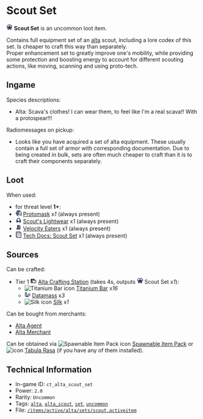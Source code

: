 # Scout Set

<img src="https://raw.githubusercontent.com/Ceterai/Enternia/main/items/active/alta/sets/scout.png" alt="Scout Set icon" loading="lazy" height="16px" width="auto" /> **Scout Set** is an uncommon loot item.

Contains full equipment set of an [alta](https://ceterai.github.io/MyEnternia/Wiki/Tags/Alta) scout, including a lore codex of this set.
Is cheaper to craft this way than separately.  
Proper enhancement set to greatly improve one's mobility, while providing some protection and boosting energy to account for different scouting actions, like moving, scanning and using proto-tech.

## Ingame

Species descriptions:

- Alta: Scava's clothes! I can wear them, to feel like I'm a real scava!! With a protospear!!!

Radiomessages on pickup:

- Looks like you have acquired a set of alta equipment. These usually contain a full set of armor with corresponding documentation. Due to being created in bulk, sets are often much cheaper to craft than it is to craft their components separately.

## Loot

When used:

- for threat level **1+**:
- <img src="https://raw.githubusercontent.com/Ceterai/Enternia/main/items/armors/alta/tier3/scout/mask/icon.png" alt="Protomask icon" loading="lazy" height="16px" width="auto" /> [Protomask](https://ceterai.github.io/MyEnternia/Wiki/Protomask) x*1* (always present)
- <img src="https://raw.githubusercontent.com/Ceterai/Enternia/main/items/armors/alta/tier3/scout/lightwear/icon.png" alt="Scout's Lightwear icon" loading="lazy" height="16px" width="auto" /> [Scout's Lightwear](https://ceterai.github.io/MyEnternia/Wiki/Scout'sLightwear) x*1* (always present)
- <img src="https://raw.githubusercontent.com/Ceterai/Enternia/main/items/armors/alta/tier3/scout/velocity_eaters/icon.png" alt="Velocity Eaters icon" loading="lazy" height="16px" width="auto" /> [Velocity Eaters](https://ceterai.github.io/MyEnternia/Wiki/VelocityEaters) x*1* (always present)
- <img src="https://raw.githubusercontent.com/Ceterai/Enternia/main/codex/alta/paper/long.png" alt="Tech Docs: Scout Set icon" loading="lazy" height="16px" width="auto" /> [Tech Docs: Scout Set](https://ceterai.github.io/MyEnternia/Wiki/TechDocs-ScoutSet) x*1* (always present)

## Sources

Can be crafted:

- Tier 1 ![ ](https://raw.githubusercontent.com/Ceterai/Enternia/main/objects/alta/crafting/crafting_station/icon1.png) [Alta Crafting Station](https://ceterai.github.io/MyEnternia/Wiki/AltaCraftingStation) (takes 4s, outputs <img src="https://raw.githubusercontent.com/Ceterai/Enternia/main/items/active/alta/sets/scout.png" alt="Scout Set icon" loading="lazy" height="16px" width="auto" /> Scout Set x*1*):
  - <img src="https://starbounder.org/mediawiki/images/9/94/Titanium_Bar.png" alt="Titanium Bar icon" loading="lazy" height="13px" width="14px" /> [Titanium Bar](https://starbounder.org/Titanium_Bar) x*16*
  - <img src="https://raw.githubusercontent.com/Ceterai/Enternia/main/items/generic/crafting/alta/datamass.png" alt="Datamass icon" loading="lazy" height="16px" width="auto" /> [Datamass](https://ceterai.github.io/MyEnternia/Wiki/Datamass) x*3*
  - <img src="https://starbounder.org/mediawiki/images/8/83/Silk.png" alt="Silk icon" loading="lazy" height="14px" width="14px" /> [Silk](https://starbounder.org/Silk) x*1*

Can be bought from merchants:

- [Alta Agent](https://ceterai.github.io/MyEnternia/Wiki/AltaAgent)
- [Alta Merchant](https://ceterai.github.io/MyEnternia/Wiki/AltaMerchant)

Can be obtained via <img src="https://raw.githubusercontent.com/Silverfeelin/Starbound-SpawnableItemPack/master/interface/sip/iconSmall.png" alt="Spawnable Item Pack icon" width="18" height="14"/> [Spawnable Item Pack](https://steamcommunity.com/sharedfiles/filedetails/?id=733665104) or <img src="https://steamuserimages-a.akamaihd.net/ugc/263843960696222713/3EC9A7C005541F7D577EBCB8C5736B4EFC9973D6/" alt="icon" width="8" height="12"/> [Tabula Rasa](https://community.playstarbound.com/resources/the-tabula-rasa.3222/) (if you have any of them installed).

## Technical Information

- In-game ID: `ct_alta_scout_set`
- Power: `2.0`
- Rarity: `Uncommon`
- Tags: [`alta`](https://ceterai.github.io/MyEnternia/Wiki/Tags/Alta), [`alta_scout`](https://ceterai.github.io/MyEnternia/Wiki/Tags/AltaScout), [`set`](https://ceterai.github.io/MyEnternia/Wiki/Tags/Set), [`uncommon`](https://ceterai.github.io/MyEnternia/Wiki/Tags/Uncommon)
- File: [`/items/active/alta/sets/scout.activeitem`](https://github.com/Ceterai/Enternia/blob/main/items/active/alta/sets/scout.activeitem)
